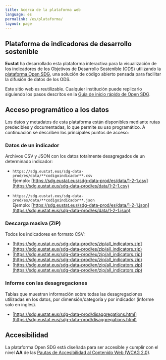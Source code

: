 ```yaml
---
title: Acerca de la plataforma web
language: es
permalink: /es/plataforma/
layout: page
---
```


## Plataforma de indicadores de desarrollo sostenible

**Eustat** ha desarrollado esta plataforma interactiva para la visualización de los indicadores de los Objetivos de Desarrollo Sostenible (ODS) utilizando la [plataforma Open SDG](https://open-sdg.org/), una solución de código abierto pensada para facilitar la difusión de datos de los ODS.

Este sitio web es reutilizable. Cualquier institución puede replicarlo siguiendo los pasos descritos en la [Guía de inicio rápido de Open SDG](https://open-sdg.readthedocs.io/en/latest/quick-start/).

## Acceso programático a los datos

Los datos y metadatos de esta plataforma están disponibles mediante rutas predecibles y documentadas, lo que permite su uso programático. A continuación se describen los principales puntos de acceso:

###  Datos de un indicador
Archivos CSV y JSON con los datos totalmente desagregados de un determinado indicador:

- `https://sdg.eustat.eus/sdg-data-prod/es/data/**codigoindicador**.csv`  
  Ejemplo: [https://sdg.eustat.eus/sdg-data-prod/es/data/1-2-1.csv](https://sdg.eustat.eus/sdg-data-prod/es/data/1-2-1.csv)

- `https://sdg.eustat.eus/sdg-data-prod/es/data/**codigoindicador**.json`  
  Ejemplo: [https://sdg.eustat.eus/sdg-data-prod/es/data/1-2-1.json](https://sdg.eustat.eus/sdg-data-prod/es/data/1-2-1.json)

###  Descarga masiva (ZIP)
Todos los indicadores en formato CSV:

- [https://sdg.eustat.eus/sdg-data-prod/es/zip/all_indicators.zip](https://sdg.eustat.eus/sdg-data-prod/es/zip/all_indicators.zip)
- [https://sdg.eustat.eus/sdg-data-prod/eu/zip/all_indicators.zip](https://sdg.eustat.eus/sdg-data-prod/eu/zip/all_indicators.zip)  
- [https://sdg.eustat.eus/sdg-data-prod/en/zip/all_indicators.zip](https://sdg.eustat.eus/sdg-data-prod/en/zip/all_indicators.zip)

### Informe con las desagregaciones
Tablas que muestran información sobre todas las desagregaciones utilizadas en los datos, por dimensión/categoría y por indicador (informe solo en inglés).

- [https://sdg.eustat.eus/sdg-data-prod/disaggregations.html](https://sdg.eustat.eus/sdg-data-prod/disaggregations.html)

## Accesibilidad

La plataforma Open SDG está diseñada para ser accesible y cumplir con el nivel **AA** de las [Pautas de Accesibilidad al Contenido Web (WCAG 2.0)](https://www.w3.org/TR/WCAG20/).
